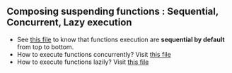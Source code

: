 ## Composing suspending functions : Sequential, Concurrent, Lazy execution

- See [this file](/Chapter%204/sequential.kt) to know that functions execution are **sequential by default** from top to bottom.
- How to execute functions concurrently? Visit [this file](/Chapter%204/concurrent.kt)
- How to execute functions lazily? Visit [this file]()
